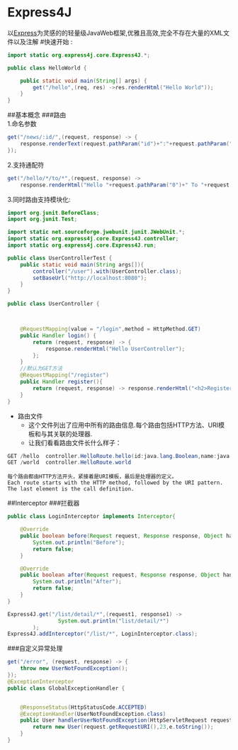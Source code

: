 # Express4J
以[Express](http://expressjs.com/en/index.html)为灵感的的轻量级JavaWeb框架,优雅且高效,完全不存在大量的XML文件以及注解
#快速开始 :
```java
import static org.express4j.core.Express4J.*;

public class HelloWorld {

    public static void main(String[] args) {
        get("/hello",(req, res) ->res.renderHtml("Hello World"));
    }
}
```
##基本概念
###路由
<br>
1.命名参数
```java
get("/news/:id/",(request, response) -> {
    response.renderText(request.pathParam("id")+":"+request.pathParam("detailId"));
});
```

2.支持通配符
```java
get("/hello/*/to/*",(request, response) ->
    response.renderHtml("Hello "+request.pathParam("0")+" To "+request.pathParam("1")));
```

3.同时路由支持模块化:
```java
import org.junit.BeforeClass;
import org.junit.Test;

import static net.sourceforge.jwebunit.junit.JWebUnit.*;
import static org.express4j.core.Express4J.controller;
import static org.express4j.core.Express4J.run;

public class UserControllerTest {
    public static void main(String args[]){
        controller("/user").with(UserController.class);
        setBaseUrl("http://localhost:8080");
    }
}

public class UserController {



    @RequestMapping(value = "/login",method = HttpMethod.GET)
    public Handler login() {
        return (request, response) -> {
            response.renderHtml("Hello UserController");
        };
    }
    //默认为GET方法
    @RequestMapping("/register")
    public Handler register(){
        return (request, response) -> response.renderHtml("<h2>Register</h2>");
    }
}
```
-   路由文件
    *   这个文件列出了应用中所有的路由信息.每个路由包括HTTP方法、URI模板和与其关联的处理器.
    *   让我们看看路由文件长什么样子：
```java
GET /hello  controller.HelloRoute.hello(id:java.lang.Boolean,name:java.lang.String)
GET /world  controller.HelloRoute.world
```
    每个路由都由HTTP方法开头，紧接着是URI模板，最后是处理器的定义。
    Each route starts with the HTTP method, followed by the URI pattern. The last element is the call definition.
##Interceptor
###拦截器
```java
public class LoginInterceptor implements Interceptor{

    @Override
    public boolean before(Request request, Response response, Object handler) {
        System.out.println("Before");
        return false;
    }

    @Override
    public boolean after(Request request, Response response, Object handler) {
        System.out.println("After");
        return false;
    }
}

Express4J.get("/list/detail/*",(request1, response1) ->
                System.out.println("list/detail/*")
        );
Express4J.addInterceptor("/list/*", LoginInterceptor.class);
```
###自定义异常处理
```java
get("/error", (request, response) -> {
    throw new UserNotFoundException();
});
@ExceptionInterceptor
public class GlobalExceptionHandler {


    @ResponseStatus(HttpStatusCode.ACCEPTED)
    @ExceptionHandler(UserNotFoundException.class)
    public User handlerUserNotFoundException(HttpServletRequest request,UserNotFoundException e){
        return new User(request.getRequestURI(),23,e.toString());
    }
}
```


